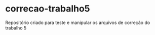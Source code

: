 # correcao-trabalho5
Repositório criado para teste e manipular os arquivos de correção do trabalho 5
